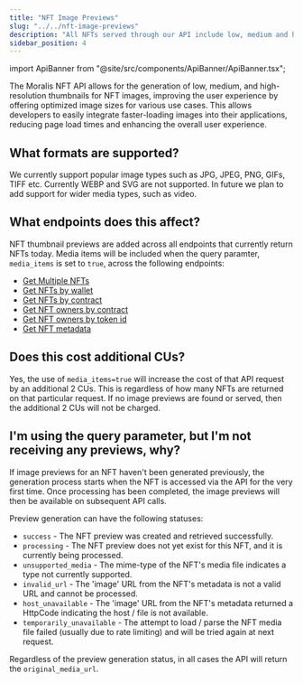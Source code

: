 ```yaml
---
title: "NFT Image Previews"
slug: "../../nft-image-previews"
description: "All NFTs served through our API include low, medium and high resolution images. Read more about how it works here."
sidebar_position: 4
---
```


import ApiBanner from "@site/src/components/ApiBanner/ApiBanner.tsx";

<ApiBanner />

The Moralis NFT API allows for the generation of low, medium, and high-resolution thumbnails for NFT images, improving the user experience by offering optimized image sizes for various use cases. This allows developers to easily integrate faster-loading images into their applications, reducing page load times and enhancing the overall user experience.

## What formats are supported?
We currently support popular image types such as JPG, JPEG, PNG, GIFs, TIFF etc. Currently WEBP and SVG are not supported. In future we plan to add support for wider media types, such as video.

## What endpoints does this affect?
NFT thumbnail previews are added across all endpoints that currently return NFTs today. Media items will be included when the query paramter, `media_items` is set to `true`, across the following endpoints:

* [Get Multiple NFTs](/web3-data-api/evm/reference/get-multiple-nfts)
* [Get NFTs by wallet](/web3-data-api/evm/reference/get-wallet-nfts)
* [Get NFTs by contract](/web3-data-api/evm/reference/get-contract-nfts)
* [Get NFT owners by contract](/web3-data-api/evm/reference/get-nft-owners)
* [Get NFT owners by token id](/web3-data-api/evm/reference/get-nft-token-id-owners)
* [Get NFT metadata](/web3-data-api/evm/reference/get-nft-metadata)

## Does this cost additional CUs?
Yes, the use of `media_items=true` will increase the cost of that API request by an additional 2 CUs. This is regardless of how many NFTs are returned on that particular request. If no image previews are found or served, then the additional 2 CUs will not be charged.


## I'm using the query parameter, but I'm not receiving any previews, why?
If image previews for an NFT haven't been generated previously, the generation process starts when the NFT is accessed via the API for the very first time. Once processing has been completed, the image previews will then be available on subsequent API calls.

Preview generation can have the following statuses:
- `success` - The NFT preview was created and retrieved successfully.
- `processing` - The NFT preview does not yet exist for this NFT, and it is currently being processed.
- `unsupported_media` - The mime-type of the NFT's media file indicates a type not currently supported.
- `invalid_url` - The 'image' URL from the NFT's metadata is not a valid URL and cannot be processed.
- `host_unavailable` - The 'image' URL from the NFT's metadata returned a HttpCode indicating the host / file is not available.
- `temporarily_unavailable` - The attempt to load / parse the NFT media file failed (usually due to rate limiting) and will be tried again at next request.

Regardless of the preview generation status, in all cases the API will return the `original_media_url`.
